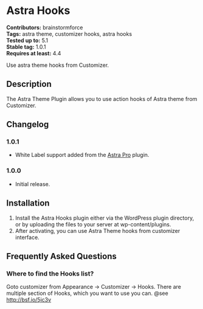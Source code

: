 # Astra Hooks #
**Contributors:** brainstormforce  
**Tags:** astra theme, customizer hooks, astra hooks  
**Tested up to:** 5.1  
**Stable tag:** 1.0.1  
**Requires at least:** 4.4  

Use astra theme hooks from Customizer.

## Description ##
The Astra Theme Plugin allows you to use action hooks of Astra theme from Customizer.

## Changelog ##

### 1.0.1 ###
* White Label support added from the [Astra Pro](https://wpastra.com/pro/) plugin.

### 1.0.0 ###
* Initial release.

## Installation ##

1. Install the Astra Hooks plugin either via the WordPress plugin directory, or by uploading the files to your server at wp-content/plugins.
2. After activating, you can use Astra Theme hooks from customizer interface.

## Frequently Asked Questions ##

### Where to find the Hooks list? ###

Goto customizer from Appearance -> Customizer -> Hooks. There are multiple section of Hooks, which you want to use you can. @see http://bsf.io/5jc3v
